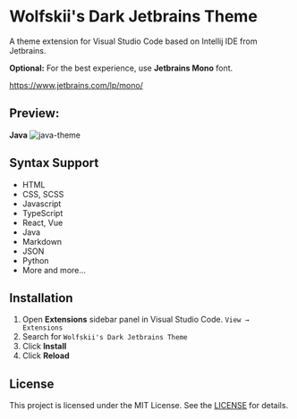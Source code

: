 # Wolfskii's Dark Jetbrains Theme

A theme extension for Visual Studio Code based on Intellij IDE from Jetbrains.

**Optional:** For the best experience, use **Jetbrains Mono** font.

https://www.jetbrains.com/lp/mono/

## Preview:

**Java**
![java-theme](#)

## Syntax Support

- HTML
- CSS, SCSS
- Javascript
- TypeScript
- React, Vue
- Java
- Markdown
- JSON
- Python
- More and more...

## Installation

1. Open **Extensions** sidebar panel in Visual Studio Code. `View → Extensions`
1. Search for `Wolfskii's Dark Jetbrains Theme`
1. Click **Install**
1. Click **Reload**

## License

This project is licensed under the MIT License. See the [LICENSE](https://github.com/Wolfskii/jetbrain-new-dark-theme/blob/main/LICENSE.txt) for details.
